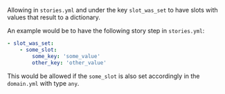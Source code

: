 Allowing in `stories.yml` and under the key `slot_was_set` to have slots with values that result to a dictionary.

An example would be to have the following story step in `stories.yml`:
```yaml
- slot_was_set:
    - some_slot:
        some_key: 'some_value'
        other_key: 'other_value'
```
This would be allowed if the `some_slot` is also set accordingly in the `domain.yml` with type `any`.